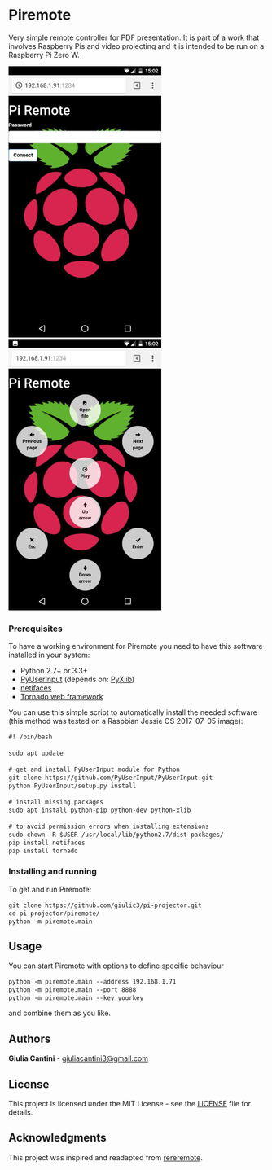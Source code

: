 # Piremote

Very simple remote controller for PDF presentation. 
It is part of a work that involves Raspberry Pis and video projecting and it is intended to be run on a Raspberry Pi Zero W.

![Authentication page](screenshots/auth_page.jpg) &nbsp; ![Main page](screenshots/main_page.jpg)

### Prerequisites
To have a working environment for Piremote you need to have this software installed in your system:

* Python 2.7+ or 3.3+
* [PyUserInput](https://github.com/PyUserInput/PyUserInput) (depends on: [PyXlib](https://packages.debian.org/it/jessie/python-xlib))
* [netifaces](https://pypi.python.org/pypi/netifaces)
* [Tornado web framework](http://www.tornadoweb.org/en/stable/)

You can use this simple script to automatically install the needed software (this method was tested on a Raspbian Jessie OS 2017-07-05 image): 

```
#! /bin/bash

sudo apt update

# get and install PyUserInput module for Python
git clone https://github.com/PyUserInput/PyUserInput.git
python PyUserInput/setup.py install

# install missing packages
sudo apt install python-pip python-dev python-xlib

# to avoid permission errors when installing extensions
sudo chown -R $USER /usr/local/lib/python2.7/dist-packages/ 
pip install netifaces
pip install tornado

```

### Installing and running


To get and run Piremote:

```
git clone https://github.com/giulic3/pi-projector.git
cd pi-projector/piremote/
python -m piremote.main

```

## Usage

You can start Piremote with options to define specific behaviour

```
python -m piremote.main --address 192.168.1.71
python -m piremote.main --port 8888
python -m piremote.main --key yourkey
```
and combine them as you like.

## Authors

**Giulia Cantini** - giuliacantini3@gmail.com

## License

This project is licensed under the MIT License - see the [LICENSE](LICENSE) file for details.

## Acknowledgments

This project was inspired and readapted from [rereremote](https://github.com/ntrrgc/rereremote/).
